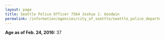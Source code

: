 ```yaml
---
layout: page
title: Seattle Police Officer 7564 Joshua J. Goodwin
permalink: /information/agencies/city_of_seattle/seattle_police_department/copbook/7564/
---
```


**Age as of Feb. 24, 2016:** 37
